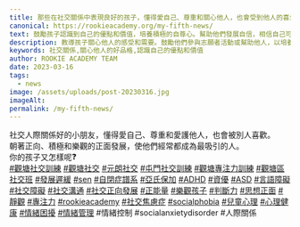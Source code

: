 ```yaml
---
title: 那些在社交關係中表現良好的孩子，懂得愛自己、尊重和關心他人，也會受到他人的喜愛。他們朝著積極、正面和樂觀的方向發展，通常成為最具吸引力的人。你的孩子又是怎樣的呢？
canonical: https://rookieacademy.org/my-fifth-news/
text: 鼓勵孩子認識到自己的優點和價值，培養積極的自尊心。幫助他們發展自信，相信自己可以做到任何事情。
description: 教導孩子關心他人的感受和需要。鼓勵他們參與志願者活動或幫助他人，以培養同理心和關愛他人的品質。
keywords: 社交關係,關心他人的好品格,認識自己的優點和價值
author: ROOKIE ACADEMY TEAM
date: 2023-03-16
tags:
  - news
image: /assets/uploads/post-20230316.jpg
imageAlt: 
permalink: /my-fifth-news/
---
```

<span class="x193iq5w xeuugli x13faqbe x1vvkbs x1xmvt09 x1lliihq x1s928wv xhkezso x1gmr53x x1cpjm7i x1fgarty x1943h6x xudqn12 x3x7a5m x6prxxf xvq8zen xo1l8bm xzsf02u x1yc453h" dir="auto"><div class="x11i5rnm xat24cr x1mh8g0r x1vvkbs xdj266r x126k92a"><div dir="auto" style="text-align: start;">社交人際關係好的小朋友，懂得愛自己、尊重和愛護他人，也會被別人喜歡。</div></div><div class="x11i5rnm xat24cr x1mh8g0r x1vvkbs xtlvy1s x126k92a"><div dir="auto" style="text-align: start;">朝著正向、積極和樂觀的正面發展，使他們經常都成為最吸引的人。</div></div><div class="x11i5rnm xat24cr x1mh8g0r x1vvkbs xtlvy1s x126k92a"><div dir="auto" style="text-align: start;">你的孩子又怎樣呢<span class="x3nfvp2 x1j61x8r x1fcty0u xdj266r xhhsvwb xat24cr xgzva0m xxymvpz xlup9mm x1kky2od"><img height="16" width="16" alt="❓" referrerpolicy="origin-when-cross-origin" src="https://static.xx.fbcdn.net/images/emoji.php/v9/td3/1.5/16/2753.png"></span></div></div><div class="x11i5rnm xat24cr x1mh8g0r x1vvkbs xtlvy1s x126k92a"><div dir="auto" style="text-align: start;"><span><a class="x1i10hfl xjbqb8w x6umtig x1b1mbwd xaqea5y xav7gou x9f619 x1ypdohk xt0psk2 xe8uvvx xdj266r x11i5rnm xat24cr x1mh8g0r xexx8yu x4uap5 x18d9i69 xkhd6sd x16tdsg8 x1hl2dhg xggy1nq x1a2a7pz xt0b8zv x1qq9wsj xo1l8bm" href="https://www.facebook.com/hashtag/%E8%A7%80%E5%A1%98%E7%A4%BE%E4%BA%A4%E8%A8%93%E7%B7%B4?__eep__=6&amp;__cft__[0]=AZUVobtfyH9gJQT6obCaXKZicAe4ua1crA4RzdUoRig6ntdJNUG3CmK0HDcD56XmJsK8TQ45fMYyTlxry9lqH0puWp3Yh2KAF6SUDpdTsqZtBJLZiRxlEXEsdkeH9wziKR8kDX_ASZgUULVW_pLbg7Md22Js4CEZONNfsCFASxuLE29wav1ji4P495gsXnz_vKE&amp;__tn__=*NK-R" role="link" tabindex="0">#觀塘社交訓練</a></span> <span><a class="x1i10hfl xjbqb8w x6umtig x1b1mbwd xaqea5y xav7gou x9f619 x1ypdohk xt0psk2 xe8uvvx xdj266r x11i5rnm xat24cr x1mh8g0r xexx8yu x4uap5 x18d9i69 xkhd6sd x16tdsg8 x1hl2dhg xggy1nq x1a2a7pz xt0b8zv x1qq9wsj xo1l8bm" href="https://www.facebook.com/hashtag/%E8%A7%80%E5%A1%98%E7%A4%BE%E4%BA%A4?__eep__=6&amp;__cft__[0]=AZUVobtfyH9gJQT6obCaXKZicAe4ua1crA4RzdUoRig6ntdJNUG3CmK0HDcD56XmJsK8TQ45fMYyTlxry9lqH0puWp3Yh2KAF6SUDpdTsqZtBJLZiRxlEXEsdkeH9wziKR8kDX_ASZgUULVW_pLbg7Md22Js4CEZONNfsCFASxuLE29wav1ji4P495gsXnz_vKE&amp;__tn__=*NK-R" role="link" tabindex="0">#觀塘社交</a></span> <span><a class="x1i10hfl xjbqb8w x6umtig x1b1mbwd xaqea5y xav7gou x9f619 x1ypdohk xt0psk2 xe8uvvx xdj266r x11i5rnm xat24cr x1mh8g0r xexx8yu x4uap5 x18d9i69 xkhd6sd x16tdsg8 x1hl2dhg xggy1nq x1a2a7pz xt0b8zv x1qq9wsj xo1l8bm" href="https://www.facebook.com/hashtag/%E5%85%83%E6%9C%97%E7%A4%BE%E4%BA%A4?__eep__=6&amp;__cft__[0]=AZUVobtfyH9gJQT6obCaXKZicAe4ua1crA4RzdUoRig6ntdJNUG3CmK0HDcD56XmJsK8TQ45fMYyTlxry9lqH0puWp3Yh2KAF6SUDpdTsqZtBJLZiRxlEXEsdkeH9wziKR8kDX_ASZgUULVW_pLbg7Md22Js4CEZONNfsCFASxuLE29wav1ji4P495gsXnz_vKE&amp;__tn__=*NK-R" role="link" tabindex="0">#元朗社交</a></span> <span><a class="x1i10hfl xjbqb8w x6umtig x1b1mbwd xaqea5y xav7gou x9f619 x1ypdohk xt0psk2 xe8uvvx xdj266r x11i5rnm xat24cr x1mh8g0r xexx8yu x4uap5 x18d9i69 xkhd6sd x16tdsg8 x1hl2dhg xggy1nq x1a2a7pz xt0b8zv x1qq9wsj xo1l8bm" href="https://www.facebook.com/hashtag/%E5%B1%AF%E9%96%80%E7%A4%BE%E4%BA%A4%E8%A8%93%E7%B7%B4?__eep__=6&amp;__cft__[0]=AZUVobtfyH9gJQT6obCaXKZicAe4ua1crA4RzdUoRig6ntdJNUG3CmK0HDcD56XmJsK8TQ45fMYyTlxry9lqH0puWp3Yh2KAF6SUDpdTsqZtBJLZiRxlEXEsdkeH9wziKR8kDX_ASZgUULVW_pLbg7Md22Js4CEZONNfsCFASxuLE29wav1ji4P495gsXnz_vKE&amp;__tn__=*NK-R" role="link" tabindex="0">#屯門社交訓練</a></span> <span><a class="x1i10hfl xjbqb8w x6umtig x1b1mbwd xaqea5y xav7gou x9f619 x1ypdohk xt0psk2 xe8uvvx xdj266r x11i5rnm xat24cr x1mh8g0r xexx8yu x4uap5 x18d9i69 xkhd6sd x16tdsg8 x1hl2dhg xggy1nq x1a2a7pz xt0b8zv x1qq9wsj xo1l8bm" href="https://www.facebook.com/hashtag/%E8%A7%80%E5%A1%98%E5%B0%88%E6%B3%A8%E5%8A%9B%E8%A8%93%E7%B7%B4?__eep__=6&amp;__cft__[0]=AZUVobtfyH9gJQT6obCaXKZicAe4ua1crA4RzdUoRig6ntdJNUG3CmK0HDcD56XmJsK8TQ45fMYyTlxry9lqH0puWp3Yh2KAF6SUDpdTsqZtBJLZiRxlEXEsdkeH9wziKR8kDX_ASZgUULVW_pLbg7Md22Js4CEZONNfsCFASxuLE29wav1ji4P495gsXnz_vKE&amp;__tn__=*NK-R" role="link" tabindex="0">#觀塘專注力訓練</a></span> <span><a class="x1i10hfl xjbqb8w x6umtig x1b1mbwd xaqea5y xav7gou x9f619 x1ypdohk xt0psk2 xe8uvvx xdj266r x11i5rnm xat24cr x1mh8g0r xexx8yu x4uap5 x18d9i69 xkhd6sd x16tdsg8 x1hl2dhg xggy1nq x1a2a7pz xt0b8zv x1qq9wsj xo1l8bm" href="https://www.facebook.com/hashtag/%E8%A7%80%E5%A1%98%E5%8D%80%E7%A4%BE%E4%BA%A4%E7%8F%AD?__eep__=6&amp;__cft__[0]=AZUVobtfyH9gJQT6obCaXKZicAe4ua1crA4RzdUoRig6ntdJNUG3CmK0HDcD56XmJsK8TQ45fMYyTlxry9lqH0puWp3Yh2KAF6SUDpdTsqZtBJLZiRxlEXEsdkeH9wziKR8kDX_ASZgUULVW_pLbg7Md22Js4CEZONNfsCFASxuLE29wav1ji4P495gsXnz_vKE&amp;__tn__=*NK-R" role="link" tabindex="0">#觀塘區社交班</a></span> <span><a class="x1i10hfl xjbqb8w x6umtig x1b1mbwd xaqea5y xav7gou x9f619 x1ypdohk xt0psk2 xe8uvvx xdj266r x11i5rnm xat24cr x1mh8g0r xexx8yu x4uap5 x18d9i69 xkhd6sd x16tdsg8 x1hl2dhg xggy1nq x1a2a7pz xt0b8zv x1qq9wsj xo1l8bm" href="https://www.facebook.com/hashtag/%E7%99%BC%E5%B1%95%E9%81%B2%E7%B7%A9?__eep__=6&amp;__cft__[0]=AZUVobtfyH9gJQT6obCaXKZicAe4ua1crA4RzdUoRig6ntdJNUG3CmK0HDcD56XmJsK8TQ45fMYyTlxry9lqH0puWp3Yh2KAF6SUDpdTsqZtBJLZiRxlEXEsdkeH9wziKR8kDX_ASZgUULVW_pLbg7Md22Js4CEZONNfsCFASxuLE29wav1ji4P495gsXnz_vKE&amp;__tn__=*NK-R" role="link" tabindex="0">#發展遲緩</a></span> <span><a class="x1i10hfl xjbqb8w x6umtig x1b1mbwd xaqea5y xav7gou x9f619 x1ypdohk xt0psk2 xe8uvvx xdj266r x11i5rnm xat24cr x1mh8g0r xexx8yu x4uap5 x18d9i69 xkhd6sd x16tdsg8 x1hl2dhg xggy1nq x1a2a7pz xt0b8zv x1qq9wsj xo1l8bm" href="https://www.facebook.com/hashtag/sen?__eep__=6&amp;__cft__[0]=AZUVobtfyH9gJQT6obCaXKZicAe4ua1crA4RzdUoRig6ntdJNUG3CmK0HDcD56XmJsK8TQ45fMYyTlxry9lqH0puWp3Yh2KAF6SUDpdTsqZtBJLZiRxlEXEsdkeH9wziKR8kDX_ASZgUULVW_pLbg7Md22Js4CEZONNfsCFASxuLE29wav1ji4P495gsXnz_vKE&amp;__tn__=*NK-R" role="link" tabindex="0">#sen</a></span> <span><a class="x1i10hfl xjbqb8w x6umtig x1b1mbwd xaqea5y xav7gou x9f619 x1ypdohk xt0psk2 xe8uvvx xdj266r x11i5rnm xat24cr x1mh8g0r xexx8yu x4uap5 x18d9i69 xkhd6sd x16tdsg8 x1hl2dhg xggy1nq x1a2a7pz xt0b8zv x1qq9wsj xo1l8bm" href="https://www.facebook.com/hashtag/%E8%87%AA%E9%96%89%E7%97%87%E8%AD%9C%E7%B3%BB?__eep__=6&amp;__cft__[0]=AZUVobtfyH9gJQT6obCaXKZicAe4ua1crA4RzdUoRig6ntdJNUG3CmK0HDcD56XmJsK8TQ45fMYyTlxry9lqH0puWp3Yh2KAF6SUDpdTsqZtBJLZiRxlEXEsdkeH9wziKR8kDX_ASZgUULVW_pLbg7Md22Js4CEZONNfsCFASxuLE29wav1ji4P495gsXnz_vKE&amp;__tn__=*NK-R" role="link" tabindex="0">#自閉症譜系</a></span> <span><a class="x1i10hfl xjbqb8w x6umtig x1b1mbwd xaqea5y xav7gou x9f619 x1ypdohk xt0psk2 xe8uvvx xdj266r x11i5rnm xat24cr x1mh8g0r xexx8yu x4uap5 x18d9i69 xkhd6sd x16tdsg8 x1hl2dhg xggy1nq x1a2a7pz xt0b8zv x1qq9wsj xo1l8bm" href="https://www.facebook.com/hashtag/%E4%BA%9E%E6%B0%8F%E4%BF%9D%E5%8A%A0?__eep__=6&amp;__cft__[0]=AZUVobtfyH9gJQT6obCaXKZicAe4ua1crA4RzdUoRig6ntdJNUG3CmK0HDcD56XmJsK8TQ45fMYyTlxry9lqH0puWp3Yh2KAF6SUDpdTsqZtBJLZiRxlEXEsdkeH9wziKR8kDX_ASZgUULVW_pLbg7Md22Js4CEZONNfsCFASxuLE29wav1ji4P495gsXnz_vKE&amp;__tn__=*NK-R" role="link" tabindex="0">#亞氏保加</a></span> <span><a class="x1i10hfl xjbqb8w x6umtig x1b1mbwd xaqea5y xav7gou x9f619 x1ypdohk xt0psk2 xe8uvvx xdj266r x11i5rnm xat24cr x1mh8g0r xexx8yu x4uap5 x18d9i69 xkhd6sd x16tdsg8 x1hl2dhg xggy1nq x1a2a7pz xt0b8zv x1qq9wsj xo1l8bm" href="https://www.facebook.com/hashtag/adhd?__eep__=6&amp;__cft__[0]=AZUVobtfyH9gJQT6obCaXKZicAe4ua1crA4RzdUoRig6ntdJNUG3CmK0HDcD56XmJsK8TQ45fMYyTlxry9lqH0puWp3Yh2KAF6SUDpdTsqZtBJLZiRxlEXEsdkeH9wziKR8kDX_ASZgUULVW_pLbg7Md22Js4CEZONNfsCFASxuLE29wav1ji4P495gsXnz_vKE&amp;__tn__=*NK-R" role="link" tabindex="0">#ADHD</a></span> <span><a class="x1i10hfl xjbqb8w x6umtig x1b1mbwd xaqea5y xav7gou x9f619 x1ypdohk xt0psk2 xe8uvvx xdj266r x11i5rnm xat24cr x1mh8g0r xexx8yu x4uap5 x18d9i69 xkhd6sd x16tdsg8 x1hl2dhg xggy1nq x1a2a7pz xt0b8zv x1qq9wsj xo1l8bm" href="https://www.facebook.com/hashtag/%E8%B3%87%E5%84%AA?__eep__=6&amp;__cft__[0]=AZUVobtfyH9gJQT6obCaXKZicAe4ua1crA4RzdUoRig6ntdJNUG3CmK0HDcD56XmJsK8TQ45fMYyTlxry9lqH0puWp3Yh2KAF6SUDpdTsqZtBJLZiRxlEXEsdkeH9wziKR8kDX_ASZgUULVW_pLbg7Md22Js4CEZONNfsCFASxuLE29wav1ji4P495gsXnz_vKE&amp;__tn__=*NK-R" role="link" tabindex="0">#資優</a></span> <span><a class="x1i10hfl xjbqb8w x6umtig x1b1mbwd xaqea5y xav7gou x9f619 x1ypdohk xt0psk2 xe8uvvx xdj266r x11i5rnm xat24cr x1mh8g0r xexx8yu x4uap5 x18d9i69 xkhd6sd x16tdsg8 x1hl2dhg xggy1nq x1a2a7pz xt0b8zv x1qq9wsj xo1l8bm" href="https://www.facebook.com/hashtag/asd?__eep__=6&amp;__cft__[0]=AZUVobtfyH9gJQT6obCaXKZicAe4ua1crA4RzdUoRig6ntdJNUG3CmK0HDcD56XmJsK8TQ45fMYyTlxry9lqH0puWp3Yh2KAF6SUDpdTsqZtBJLZiRxlEXEsdkeH9wziKR8kDX_ASZgUULVW_pLbg7Md22Js4CEZONNfsCFASxuLE29wav1ji4P495gsXnz_vKE&amp;__tn__=*NK-R" role="link" tabindex="0">#ASD</a></span> <span><a class="x1i10hfl xjbqb8w x6umtig x1b1mbwd xaqea5y xav7gou x9f619 x1ypdohk xt0psk2 xe8uvvx xdj266r x11i5rnm xat24cr x1mh8g0r xexx8yu x4uap5 x18d9i69 xkhd6sd x16tdsg8 x1hl2dhg xggy1nq x1a2a7pz xt0b8zv x1qq9wsj xo1l8bm" href="https://www.facebook.com/hashtag/%E8%A8%80%E8%AA%9E%E9%9A%9C%E7%A4%99?__eep__=6&amp;__cft__[0]=AZUVobtfyH9gJQT6obCaXKZicAe4ua1crA4RzdUoRig6ntdJNUG3CmK0HDcD56XmJsK8TQ45fMYyTlxry9lqH0puWp3Yh2KAF6SUDpdTsqZtBJLZiRxlEXEsdkeH9wziKR8kDX_ASZgUULVW_pLbg7Md22Js4CEZONNfsCFASxuLE29wav1ji4P495gsXnz_vKE&amp;__tn__=*NK-R" role="link" tabindex="0">#言語障礙</a></span> <span><a class="x1i10hfl xjbqb8w x6umtig x1b1mbwd xaqea5y xav7gou x9f619 x1ypdohk xt0psk2 xe8uvvx xdj266r x11i5rnm xat24cr x1mh8g0r xexx8yu x4uap5 x18d9i69 xkhd6sd x16tdsg8 x1hl2dhg xggy1nq x1a2a7pz xt0b8zv x1qq9wsj xo1l8bm" href="https://www.facebook.com/hashtag/%E7%A4%BE%E4%BA%A4%E9%9A%9C%E7%A4%99?__eep__=6&amp;__cft__[0]=AZUVobtfyH9gJQT6obCaXKZicAe4ua1crA4RzdUoRig6ntdJNUG3CmK0HDcD56XmJsK8TQ45fMYyTlxry9lqH0puWp3Yh2KAF6SUDpdTsqZtBJLZiRxlEXEsdkeH9wziKR8kDX_ASZgUULVW_pLbg7Md22Js4CEZONNfsCFASxuLE29wav1ji4P495gsXnz_vKE&amp;__tn__=*NK-R" role="link" tabindex="0">#社交障礙</a></span> <span><a class="x1i10hfl xjbqb8w x6umtig x1b1mbwd xaqea5y xav7gou x9f619 x1ypdohk xt0psk2 xe8uvvx xdj266r x11i5rnm xat24cr x1mh8g0r xexx8yu x4uap5 x18d9i69 xkhd6sd x16tdsg8 x1hl2dhg xggy1nq x1a2a7pz xt0b8zv x1qq9wsj xo1l8bm" href="https://www.facebook.com/hashtag/%E7%A4%BE%E4%BA%A4%E6%BA%9D%E9%80%9A?__eep__=6&amp;__cft__[0]=AZUVobtfyH9gJQT6obCaXKZicAe4ua1crA4RzdUoRig6ntdJNUG3CmK0HDcD56XmJsK8TQ45fMYyTlxry9lqH0puWp3Yh2KAF6SUDpdTsqZtBJLZiRxlEXEsdkeH9wziKR8kDX_ASZgUULVW_pLbg7Md22Js4CEZONNfsCFASxuLE29wav1ji4P495gsXnz_vKE&amp;__tn__=*NK-R" role="link" tabindex="0">#社交溝通</a></span> <span><a class="x1i10hfl xjbqb8w x6umtig x1b1mbwd xaqea5y xav7gou x9f619 x1ypdohk xt0psk2 xe8uvvx xdj266r x11i5rnm xat24cr x1mh8g0r xexx8yu x4uap5 x18d9i69 xkhd6sd x16tdsg8 x1hl2dhg xggy1nq x1a2a7pz xt0b8zv x1qq9wsj xo1l8bm" href="https://www.facebook.com/hashtag/%E7%A4%BE%E4%BA%A4%E6%AD%A3%E5%90%91%E7%99%BC%E5%B1%95?__eep__=6&amp;__cft__[0]=AZUVobtfyH9gJQT6obCaXKZicAe4ua1crA4RzdUoRig6ntdJNUG3CmK0HDcD56XmJsK8TQ45fMYyTlxry9lqH0puWp3Yh2KAF6SUDpdTsqZtBJLZiRxlEXEsdkeH9wziKR8kDX_ASZgUULVW_pLbg7Md22Js4CEZONNfsCFASxuLE29wav1ji4P495gsXnz_vKE&amp;__tn__=*NK-R" role="link" tabindex="0">#社交正向發展</a></span> <span><a class="x1i10hfl xjbqb8w x6umtig x1b1mbwd xaqea5y xav7gou x9f619 x1ypdohk xt0psk2 xe8uvvx xdj266r x11i5rnm xat24cr x1mh8g0r xexx8yu x4uap5 x18d9i69 xkhd6sd x16tdsg8 x1hl2dhg xggy1nq x1a2a7pz xt0b8zv x1qq9wsj xo1l8bm" href="https://www.facebook.com/hashtag/%E6%AD%A3%E8%83%BD%E9%87%8F?__eep__=6&amp;__cft__[0]=AZUVobtfyH9gJQT6obCaXKZicAe4ua1crA4RzdUoRig6ntdJNUG3CmK0HDcD56XmJsK8TQ45fMYyTlxry9lqH0puWp3Yh2KAF6SUDpdTsqZtBJLZiRxlEXEsdkeH9wziKR8kDX_ASZgUULVW_pLbg7Md22Js4CEZONNfsCFASxuLE29wav1ji4P495gsXnz_vKE&amp;__tn__=*NK-R" role="link" tabindex="0">#正能量</a></span> <span><a class="x1i10hfl xjbqb8w x6umtig x1b1mbwd xaqea5y xav7gou x9f619 x1ypdohk xt0psk2 xe8uvvx xdj266r x11i5rnm xat24cr x1mh8g0r xexx8yu x4uap5 x18d9i69 xkhd6sd x16tdsg8 x1hl2dhg xggy1nq x1a2a7pz xt0b8zv x1qq9wsj xo1l8bm" href="https://www.facebook.com/hashtag/%E6%A8%82%E8%A7%80%E5%AD%A9%E5%AD%90?__eep__=6&amp;__cft__[0]=AZUVobtfyH9gJQT6obCaXKZicAe4ua1crA4RzdUoRig6ntdJNUG3CmK0HDcD56XmJsK8TQ45fMYyTlxry9lqH0puWp3Yh2KAF6SUDpdTsqZtBJLZiRxlEXEsdkeH9wziKR8kDX_ASZgUULVW_pLbg7Md22Js4CEZONNfsCFASxuLE29wav1ji4P495gsXnz_vKE&amp;__tn__=*NK-R" role="link" tabindex="0">#樂觀孩子</a></span> <span><a class="x1i10hfl xjbqb8w x6umtig x1b1mbwd xaqea5y xav7gou x9f619 x1ypdohk xt0psk2 xe8uvvx xdj266r x11i5rnm xat24cr x1mh8g0r xexx8yu x4uap5 x18d9i69 xkhd6sd x16tdsg8 x1hl2dhg xggy1nq x1a2a7pz xt0b8zv x1qq9wsj xo1l8bm" href="https://www.facebook.com/hashtag/%E5%88%A4%E6%96%B7%E5%8A%9B?__eep__=6&amp;__cft__[0]=AZUVobtfyH9gJQT6obCaXKZicAe4ua1crA4RzdUoRig6ntdJNUG3CmK0HDcD56XmJsK8TQ45fMYyTlxry9lqH0puWp3Yh2KAF6SUDpdTsqZtBJLZiRxlEXEsdkeH9wziKR8kDX_ASZgUULVW_pLbg7Md22Js4CEZONNfsCFASxuLE29wav1ji4P495gsXnz_vKE&amp;__tn__=*NK-R" role="link" tabindex="0">#判斷力</a></span> <span><a class="x1i10hfl xjbqb8w x6umtig x1b1mbwd xaqea5y xav7gou x9f619 x1ypdohk xt0psk2 xe8uvvx xdj266r x11i5rnm xat24cr x1mh8g0r xexx8yu x4uap5 x18d9i69 xkhd6sd x16tdsg8 x1hl2dhg xggy1nq x1a2a7pz xt0b8zv x1qq9wsj xo1l8bm" href="https://www.facebook.com/hashtag/%E6%80%9D%E6%83%B3%E6%AD%A3%E9%9D%A2?__eep__=6&amp;__cft__[0]=AZUVobtfyH9gJQT6obCaXKZicAe4ua1crA4RzdUoRig6ntdJNUG3CmK0HDcD56XmJsK8TQ45fMYyTlxry9lqH0puWp3Yh2KAF6SUDpdTsqZtBJLZiRxlEXEsdkeH9wziKR8kDX_ASZgUULVW_pLbg7Md22Js4CEZONNfsCFASxuLE29wav1ji4P495gsXnz_vKE&amp;__tn__=*NK-R" role="link" tabindex="0">#思想正面</a></span> <span><a class="x1i10hfl xjbqb8w x6umtig x1b1mbwd xaqea5y xav7gou x9f619 x1ypdohk xt0psk2 xe8uvvx xdj266r x11i5rnm xat24cr x1mh8g0r xexx8yu x4uap5 x18d9i69 xkhd6sd x16tdsg8 x1hl2dhg xggy1nq x1a2a7pz xt0b8zv x1qq9wsj xo1l8bm" href="https://www.facebook.com/hashtag/%E9%9D%9C%E8%A7%80?__eep__=6&amp;__cft__[0]=AZUVobtfyH9gJQT6obCaXKZicAe4ua1crA4RzdUoRig6ntdJNUG3CmK0HDcD56XmJsK8TQ45fMYyTlxry9lqH0puWp3Yh2KAF6SUDpdTsqZtBJLZiRxlEXEsdkeH9wziKR8kDX_ASZgUULVW_pLbg7Md22Js4CEZONNfsCFASxuLE29wav1ji4P495gsXnz_vKE&amp;__tn__=*NK-R" role="link" tabindex="0">#靜觀</a></span> <span><a class="x1i10hfl xjbqb8w x6umtig x1b1mbwd xaqea5y xav7gou x9f619 x1ypdohk xt0psk2 xe8uvvx xdj266r x11i5rnm xat24cr x1mh8g0r xexx8yu x4uap5 x18d9i69 xkhd6sd x16tdsg8 x1hl2dhg xggy1nq x1a2a7pz xt0b8zv x1qq9wsj xo1l8bm" href="https://www.facebook.com/hashtag/%E5%B0%88%E6%B3%A8%E5%8A%9B?__eep__=6&amp;__cft__[0]=AZUVobtfyH9gJQT6obCaXKZicAe4ua1crA4RzdUoRig6ntdJNUG3CmK0HDcD56XmJsK8TQ45fMYyTlxry9lqH0puWp3Yh2KAF6SUDpdTsqZtBJLZiRxlEXEsdkeH9wziKR8kDX_ASZgUULVW_pLbg7Md22Js4CEZONNfsCFASxuLE29wav1ji4P495gsXnz_vKE&amp;__tn__=*NK-R" role="link" tabindex="0">#專注力</a></span> <span><a class="x1i10hfl xjbqb8w x6umtig x1b1mbwd xaqea5y xav7gou x9f619 x1ypdohk xt0psk2 xe8uvvx xdj266r x11i5rnm xat24cr x1mh8g0r xexx8yu x4uap5 x18d9i69 xkhd6sd x16tdsg8 x1hl2dhg xggy1nq x1a2a7pz xt0b8zv x1qq9wsj xo1l8bm" href="https://www.facebook.com/hashtag/rookieacademy?__eep__=6&amp;__cft__[0]=AZUVobtfyH9gJQT6obCaXKZicAe4ua1crA4RzdUoRig6ntdJNUG3CmK0HDcD56XmJsK8TQ45fMYyTlxry9lqH0puWp3Yh2KAF6SUDpdTsqZtBJLZiRxlEXEsdkeH9wziKR8kDX_ASZgUULVW_pLbg7Md22Js4CEZONNfsCFASxuLE29wav1ji4P495gsXnz_vKE&amp;__tn__=*NK-R" role="link" tabindex="0">#rookieacademy</a></span> <span><a class="x1i10hfl xjbqb8w x6umtig x1b1mbwd xaqea5y xav7gou x9f619 x1ypdohk xt0psk2 xe8uvvx xdj266r x11i5rnm xat24cr x1mh8g0r xexx8yu x4uap5 x18d9i69 xkhd6sd x16tdsg8 x1hl2dhg xggy1nq x1a2a7pz xt0b8zv x1qq9wsj xo1l8bm" href="https://www.facebook.com/hashtag/%E7%A4%BE%E4%BA%A4%E7%84%A6%E6%85%AE%E7%97%87?__eep__=6&amp;__cft__[0]=AZUVobtfyH9gJQT6obCaXKZicAe4ua1crA4RzdUoRig6ntdJNUG3CmK0HDcD56XmJsK8TQ45fMYyTlxry9lqH0puWp3Yh2KAF6SUDpdTsqZtBJLZiRxlEXEsdkeH9wziKR8kDX_ASZgUULVW_pLbg7Md22Js4CEZONNfsCFASxuLE29wav1ji4P495gsXnz_vKE&amp;__tn__=*NK-R" role="link" tabindex="0">#社交焦慮症</a></span> <span><a class="x1i10hfl xjbqb8w x6umtig x1b1mbwd xaqea5y xav7gou x9f619 x1ypdohk xt0psk2 xe8uvvx xdj266r x11i5rnm xat24cr x1mh8g0r xexx8yu x4uap5 x18d9i69 xkhd6sd x16tdsg8 x1hl2dhg xggy1nq x1a2a7pz xt0b8zv x1qq9wsj xo1l8bm" href="https://www.facebook.com/hashtag/socialphobia?__eep__=6&amp;__cft__[0]=AZUVobtfyH9gJQT6obCaXKZicAe4ua1crA4RzdUoRig6ntdJNUG3CmK0HDcD56XmJsK8TQ45fMYyTlxry9lqH0puWp3Yh2KAF6SUDpdTsqZtBJLZiRxlEXEsdkeH9wziKR8kDX_ASZgUULVW_pLbg7Md22Js4CEZONNfsCFASxuLE29wav1ji4P495gsXnz_vKE&amp;__tn__=*NK-R" role="link" tabindex="0">#socialphobia</a></span> <span><a class="x1i10hfl xjbqb8w x6umtig x1b1mbwd xaqea5y xav7gou x9f619 x1ypdohk xt0psk2 xe8uvvx xdj266r x11i5rnm xat24cr x1mh8g0r xexx8yu x4uap5 x18d9i69 xkhd6sd x16tdsg8 x1hl2dhg xggy1nq x1a2a7pz xt0b8zv x1qq9wsj xo1l8bm" href="https://www.facebook.com/hashtag/%E5%85%92%E7%AB%A5%E5%BF%83%E7%90%86?__eep__=6&amp;__cft__[0]=AZUVobtfyH9gJQT6obCaXKZicAe4ua1crA4RzdUoRig6ntdJNUG3CmK0HDcD56XmJsK8TQ45fMYyTlxry9lqH0puWp3Yh2KAF6SUDpdTsqZtBJLZiRxlEXEsdkeH9wziKR8kDX_ASZgUULVW_pLbg7Md22Js4CEZONNfsCFASxuLE29wav1ji4P495gsXnz_vKE&amp;__tn__=*NK-R" role="link" tabindex="0">#兒童心理</a></span> <span><a class="x1i10hfl xjbqb8w x6umtig x1b1mbwd xaqea5y xav7gou x9f619 x1ypdohk xt0psk2 xe8uvvx xdj266r x11i5rnm xat24cr x1mh8g0r xexx8yu x4uap5 x18d9i69 xkhd6sd x16tdsg8 x1hl2dhg xggy1nq x1a2a7pz xt0b8zv x1qq9wsj xo1l8bm" href="https://www.facebook.com/hashtag/%E5%BF%83%E7%90%86%E5%81%A5%E5%BA%B7?__eep__=6&amp;__cft__[0]=AZUVobtfyH9gJQT6obCaXKZicAe4ua1crA4RzdUoRig6ntdJNUG3CmK0HDcD56XmJsK8TQ45fMYyTlxry9lqH0puWp3Yh2KAF6SUDpdTsqZtBJLZiRxlEXEsdkeH9wziKR8kDX_ASZgUULVW_pLbg7Md22Js4CEZONNfsCFASxuLE29wav1ji4P495gsXnz_vKE&amp;__tn__=*NK-R" role="link" tabindex="0">#心理健康</a></span> <span><a class="x1i10hfl xjbqb8w x6umtig x1b1mbwd xaqea5y xav7gou x9f619 x1ypdohk xt0psk2 xe8uvvx xdj266r x11i5rnm xat24cr x1mh8g0r xexx8yu x4uap5 x18d9i69 xkhd6sd x16tdsg8 x1hl2dhg xggy1nq x1a2a7pz xt0b8zv x1qq9wsj xo1l8bm" href="https://www.facebook.com/hashtag/%E6%83%85%E7%B7%92%E5%9B%B0%E6%93%BE?__eep__=6&amp;__cft__[0]=AZUVobtfyH9gJQT6obCaXKZicAe4ua1crA4RzdUoRig6ntdJNUG3CmK0HDcD56XmJsK8TQ45fMYyTlxry9lqH0puWp3Yh2KAF6SUDpdTsqZtBJLZiRxlEXEsdkeH9wziKR8kDX_ASZgUULVW_pLbg7Md22Js4CEZONNfsCFASxuLE29wav1ji4P495gsXnz_vKE&amp;__tn__=*NK-R" role="link" tabindex="0">#情緒困擾</a></span> <span><a class="x1i10hfl xjbqb8w x6umtig x1b1mbwd xaqea5y xav7gou x9f619 x1ypdohk xt0psk2 xe8uvvx xdj266r x11i5rnm xat24cr x1mh8g0r xexx8yu x4uap5 x18d9i69 xkhd6sd x16tdsg8 x1hl2dhg xggy1nq x1a2a7pz xt0b8zv x1qq9wsj xo1l8bm" href="https://www.facebook.com/hashtag/%E6%83%85%E7%B7%92%E7%AE%A1%E7%90%86?__eep__=6&amp;__cft__[0]=AZUVobtfyH9gJQT6obCaXKZicAe4ua1crA4RzdUoRig6ntdJNUG3CmK0HDcD56XmJsK8TQ45fMYyTlxry9lqH0puWp3Yh2KAF6SUDpdTsqZtBJLZiRxlEXEsdkeH9wziKR8kDX_ASZgUULVW_pLbg7Md22Js4CEZONNfsCFASxuLE29wav1ji4P495gsXnz_vKE&amp;__tn__=*NK-R" role="link" tabindex="0">#情緒管理</a></span> #情緒控制  #socialanxietydisorder #人際關係</div></div></span>